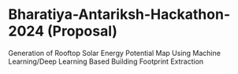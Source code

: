 # Bharatiya-Antariksh-Hackathon-2024 (Proposal)
Generation of Rooftop Solar Energy Potential Map Using Machine Learning/Deep Learning Based Building Footprint Extraction
